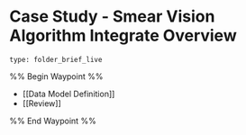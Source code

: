 # Case Study - Smear Vision Algorithm Integrate Overview
 
```ccard
type: folder_brief_live
```
 
%% Begin Waypoint %%
- [[Data Model Definition]]
- [[Review]]

%% End Waypoint %%